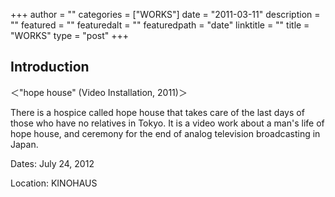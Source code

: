 +++
author = ""
categories = ["WORKS"]
date = "2011-03-11"
description = ""
featured = ""
featuredalt = ""
featuredpath = "date"
linktitle = ""
title = "WORKS"
type = "post"
+++

## Introduction

＜"hope house" (Video Installation, 2011)＞

There is a hospice called hope house that takes care of the last days of those who have no relatives in Tokyo.
It is a video work about a man's life of hope house, and ceremony for the end of analog television broadcasting in Japan.

Dates: July 24, 2012

Location: KINOHAUS
